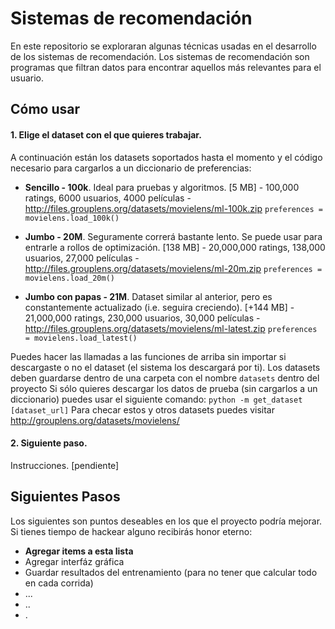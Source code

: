 Sistemas de recomendación
==========

En este repositorio se exploraran algunas técnicas usadas en el desarrollo de los sistemas de recomendación.
Los sistemas de recomendación son programas que filtran datos para encontrar aquellos más relevantes para el usuario.

## Cómo usar
#### 1. Elige el dataset con el que quieres trabajar. 

A continuación están los datasets soportados hasta el momento y el código necesario para cargarlos a un diccionario de preferencias: 

- **Sencillo - 100k**. Ideal para pruebas y algoritmos. 
    [5 MB] - 100,000 ratings, 6000 usuarios, 4000 películas - http://files.grouplens.org/datasets/movielens/ml-100k.zip
    `preferences = movielens.load_100k()`

- **Jumbo - 20M**. Seguramente correrá bastante lento. Se puede usar para entrarle a rollos de optimización. 
    [138 MB] - 20,000,000 ratings, 138,000 usuarios, 27,000 películas - http://files.grouplens.org/datasets/movielens/ml-20m.zip
    `preferences = movielens.load_20m()`
    
- **Jumbo con papas - 21M**. Dataset similar al anterior, pero es constantemente actualizado (i.e. seguira creciendo). 
    [+144 MB] - 21,000,000 ratings, 230,000 usuarios, 30,000 películas - http://files.grouplens.org/datasets/movielens/ml-latest.zip
    `preferences = movielens.load_latest()`

Puedes hacer las llamadas a las funciones de arriba sin importar si descargaste o no el dataset (el sistema los descargará por ti).
Los datasets deben guardarse dentro de una carpeta con el nombre `datasets` dentro del proyecto
Si sólo quieres descargar los datos de prueba (sin cargarlos a un diccionario) puedes usar el siguiente comando:   `python -m get_dataset [dataset_url]` 
Para checar estos y otros datasets puedes visitar http://grouplens.org/datasets/movielens/

#### 2. Siguiente paso.

Instrucciones. [pendiente]

## Siguientes Pasos
Los siguientes son puntos deseables en los que el proyecto podría mejorar. Si tienes tiempo de hackear alguno recibirás honor eterno:
   
- **Agregar items a esta lista**
- Agregar interfáz gráfica
- Guardar resultados del entrenamiento (para no tener que calcular todo en cada corrida)
- ...
- ..
- .
